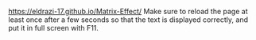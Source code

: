 https://eldrazi-17.github.io/Matrix-Effect/
Make sure to reload the page at least once after a few seconds so that the text is displayed correctly, and put it in full screen with F11.
